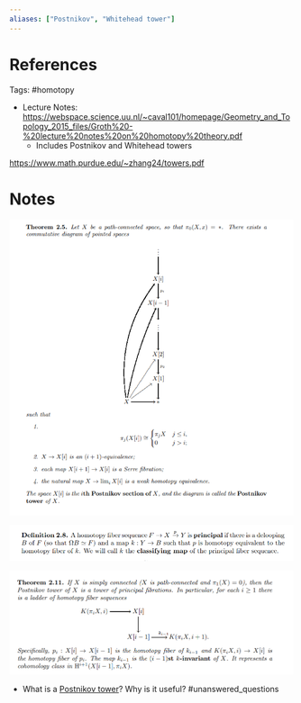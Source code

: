 ```yaml
---
aliases: ["Postnikov", "Whitehead tower"]
---
```


# References
Tags:
#homotopy 

- Lecture Notes: <https://webspace.science.uu.nl/~caval101/homepage/Geometry_and_Topology_2015_files/Groth%20-%20lecture%20notes%20on%20homotopy%20theory.pdf>
	- Includes Postnikov and Whitehead towers

<https://www.math.purdue.edu/~zhang24/towers.pdf>

# Notes


![](attachments/Pasted%20image%2020210505014637.png)

![](attachments/Pasted%20image%2020210505014732.png)

![k-invariants](attachments/Pasted%20image%2020210505014833.png)

- What is a [Postnikov tower](Postnikov%20tower.md)? Why is it useful?
	#unanswered_questions 